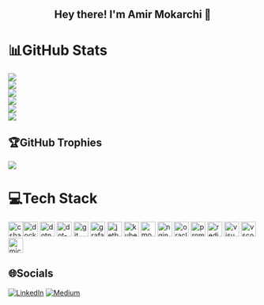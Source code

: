 <h2 align="center">Hey there! I'm Amir Mokarchi 👋</h2>

# 📊GitHub Stats 
![](https://github-readme-stats.vercel.app/api?username=mokarchi&hide_title=false&hide_rank=false&show_icons=true&include_all_commits=true&count_private=true&disable_animations=false&theme=dracula&locale=en&hide_border=false)<br/>
![](https://streak-stats.demolab.com?user=mokarchi&locale=en&mode=daily&theme=dracula&hide_border=false&border_radius=5)<br/>
![](https://github-readme-stats.vercel.app/api/top-langs?username=mokarchi&locale=en&hide_title=false&layout=compact&card_width=320&langs_count=5&theme=dracula&hide_border=false)<br/>
![](http://github-profile-summary-cards.vercel.app/api/cards/productive-time?username=mokarchi&theme=2077&card_width=320)<br/>
![](https://github-readme-activity-graph.vercel.app/graph?username=mokarchi&theme=redical&column=-1&row=1&margin-w=8&margin-h=8)<br/>
![](http://github-profile-summary-cards.vercel.app/api/cards/profile-details?username=mokarchi&theme=2077)<br/>

## 🏆GitHub Trophies
![](https://github-profile-trophy.vercel.app/?username=mokarchi&theme=dracula&no-frame=false&no-bg=false&margin-w=4)


# 💻Tech Stack
<img src="https://cdn.jsdelivr.net/gh/devicons/devicon/icons/csharp/csharp-original.svg" height="30" alt="csharp logo"  /><img src="https://cdn.jsdelivr.net/gh/devicons/devicon/icons/docker/docker-original.svg" height="30" alt="docker logo"  />
<img src="https://cdn.jsdelivr.net/gh/devicons/devicon/icons/dotnetcore/dotnetcore-original.svg" height="30" alt="dotnetcore logo"  />
<img src="https://cdn.jsdelivr.net/gh/devicons/devicon/icons/dot-net/dot-net-original.svg" height="30" alt="dot-net logo"  />
<img src="https://cdn.jsdelivr.net/gh/devicons/devicon/icons/git/git-original.svg" height="30" alt="git logo"  />
<img src="https://cdn.jsdelivr.net/gh/devicons/devicon/icons/grafana/grafana-original.svg" height="30" alt="grafana logo"  />
<img src="https://cdn.jsdelivr.net/gh/devicons/devicon/icons/jetbrains/jetbrains-original.svg" height="30" alt="jetbrains logo"  />
<img src="https://cdn.jsdelivr.net/gh/devicons/devicon/icons/kubernetes/kubernetes-plain.svg" height="30" alt="kubernetes logo"  />
<img src="https://cdn.jsdelivr.net/gh/devicons/devicon/icons/mongodb/mongodb-original.svg" height="30" alt="mongodb logo"  />
<img src="https://cdn.jsdelivr.net/gh/devicons/devicon/icons/nginx/nginx-original.svg" height="30" alt="nginx logo"  />
<img src="https://cdn.jsdelivr.net/gh/devicons/devicon/icons/oracle/oracle-original.svg" height="30" alt="oracle logo"  />
<img src="https://cdn.jsdelivr.net/gh/devicons/devicon/icons/prometheus/prometheus-original.svg" height="30" alt="prometheus logo"  />
<img src="https://cdn.jsdelivr.net/gh/devicons/devicon/icons/redis/redis-original.svg" height="30" alt="redis logo"  />
<img src="https://cdn.jsdelivr.net/gh/devicons/devicon/icons/visualstudio/visualstudio-plain.svg" height="30" alt="visualstudio logo"  />
<img src="https://cdn.jsdelivr.net/gh/devicons/devicon/icons/vscode/vscode-original.svg" height="30" alt="vscode logo"  />
<img src="https://cdn.jsdelivr.net/gh/devicons/devicon/icons/microsoftsqlserver/microsoftsqlserver-plain.svg" height="30" alt="microsoftsqlserver logo"  />

## 🌐Socials
[![LinkedIn](https://img.shields.io/static/v1?message=LinkedIn&logo=linkedin&label=&color=0077B5&logoColor=white&labelColor=&style=for-the-badge)](https://www.linkedin.com/in/amir-mokarchi/)
[![Medium](https://img.shields.io/static/v1?message=Medium&logo=medium&label=&color=12100E&logoColor=white&labelColor=&style=for-the-badge)](https://medium.com/@mokarchi/)
